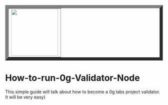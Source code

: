
<table border=10 align=center>
  <tr>
    <td><img src="https://github.com/user-attachments/assets/da5331f5-f19a-418d-affc-a1dceaa24d12" width=150></td>
  </tr>
</table>

# How-to-run-0g-Validator-Node
This simple guide will talk about how to become a 0g labs project validator. It will be very easy)

